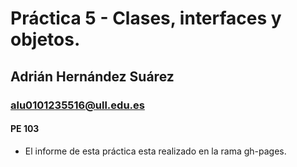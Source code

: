 # Práctica 5 - Clases, interfaces y objetos.
## Adrián Hernández Suárez
### alu0101235516@ull.edu.es
#### PE 103

- El informe de esta práctica esta realizado en la rama gh-pages.
